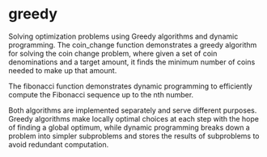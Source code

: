 # greedy
Solving optimization problems using Greedy algorithms and dynamic programming.
The coin_change function demonstrates a greedy algorithm for solving the coin change problem, where given a set of coin denominations and a target amount, it finds the minimum number of coins needed to make up that amount.

The fibonacci function demonstrates dynamic programming to efficiently compute the Fibonacci sequence up to the nth number.

Both algorithms are implemented separately and serve different purposes. Greedy algorithms make locally optimal choices at each step with the hope of finding a global optimum, while dynamic programming breaks down a problem into simpler subproblems and stores the results of subproblems to avoid redundant computation.
